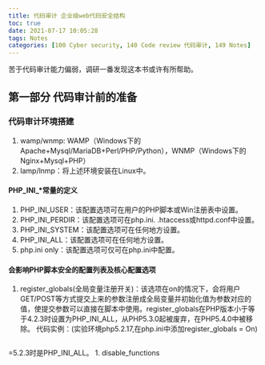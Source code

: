 ```yaml
---
title: 代码审计 企业级web代码安全结构
toc: true
date: 2021-07-17 10:05:28
tags: Notes
categories: [100 Cyber security, 140 Code review 代码审计, 149 Notes]
---
```


苦于代码审计能力偏弱，调研一番发现这本书或许有所帮助。

## 第一部分 代码审计前的准备

### 代码审计环境搭建
1. wamp/wnmp: WAMP（Windows下的Apache+Mysql/MariaDB+Perl/PHP/Python），WNMP（Windows下的Nginx+Mysql+PHP）
1. lamp/lnmp：将上述环境安装在Linux中。

#### PHP_INI_*常量的定义
1. PHP_INI_USER：该配置选项可在用户的PHP脚本或Win注册表中设置。
1. PHP_INI_PERDIR：该配置选项可在php.ini. .htaccess或httpd.conf中设置。
1. PHP_INI_SYSTEM：该配置选项可在任何地方设置。
1. PHP_INI_ALL：该配置选项可在任何地方设置。
1. php.ini only：该配置选项可仅可在php.ini中配置。

#### 会影响PHP脚本安全的配置列表及核心配置选项
1. register_globals(全局变量注册开关)：该选项在on的情况下，会将用户GET/POST等方式提交上来的参数注册成全局变量并初始化值为参数对应的值，使提交参数可以直接在脚本中使用。register_globals在PHP版本小于等于4.2.3时设置为PHP_INI_ALL，从PHP5.3.0起被废弃，在PHP5.4.0中被移除。
    代码实例：(实验环境php5.2.17,在php.ini中添加register_globals = On)
    ```
<?php
if($user=='admin'){
  echo 'true';
}
    ```
1. allow_url_ianclude(是否允许包含远程文件)：在该配置为on的情况下，可以直接包含远程文件，当存在include($var)且$var可控的情况下，可以直接控制$var变量来执行PHP代码。allow_url_ianclude在PHP5.2.0后默认设置为off，配置范围为PHP_INI_ALL。与之类似的配置有allow_url_fopen，配置是否允许打开远程文件，但安全隐患没有前者大。
    代码实例：
    ```
<?php
include $_GET['a'];
    ```
1. magic_quotes_gpc（魔术引号自动过滤）：该参数在不存在编码或其他特殊绕过的情况下，可以使很多漏洞无法利用。当该参数被开启时（选项设置为on），会自动在GET、POST、COOKIE变量中的单引号（‘）、双引号（“）、反斜杠（\）及空字符（NULL）的前面加上反斜杠（\），但在PHP5中magic_quotes_gps并不会过滤$_SERVER变量，导致很多类似client-ip、referer一类的漏洞能够利用。PHP5.3之后不推荐使用该参数，PHP5.4之后被取消。在PHP版本小于4.2.3时，配置范围是PHP_INI_ALL;在PHP版本大于4.2.3时，是PHP_INI_PERDIR。
    代码实例：(测试?a=1')
    ```
<?php
echo $_GET['a'];
    ```
1. magic_quotes_runtime(魔术引号自动过滤)：过滤方式同样为加反斜杠，但和magic_quotes_gpc的处理对象不一样。magic_quotes_runtime只对从数据库或文件中获取的数据进行过滤，magic_quotes_runtime在PHP5.4之后被取消，配置范围是PHP_INI_ALL。但该参数仅对部分函数有作用，某些情况下可以被绕过。
    代码实例：
    ```
#1.txt
1'2"3\4

<?php
ini_set("magic_quotes_runtime","1");
echo file_get_contents("1.txt");
    ```
1. magic_quotes_sybase(魔术引号自动过滤)：用于自动过滤特殊字符，当设置为on时，会覆盖magic_quotes_gpc=on的配置（使gpc=on失效）。与gpc的共同点是处理对象一致（GET、POST、Cookie)，但该参数仅转义空字符以及把单引号变成双引号，使用率比gpc低。配置范围为PHP_INI_ALL，在PHP5.4.0中移除。（代码实例与gpc相同）
1. safe_mode（安全模式）：是PHP内嵌的一种安全机制，配置范围为PHP_INI_SYSTEM，PHP5.4之后被取消（取消原因是，PHP开发者认为在PHP语言机制上试图解决安全问题是一件不合适的事情，虽然safe_mode在一定程度上对共享主机有效，但同时也带来了不少误报，与其在PHP上解决权限安全问题，不如使用linux默认的权限限制机制或其它层级的解决办法）。该参数效果为，所有文件操作函数都会受到限制，非文件所有者不能对该文件进行操作（如include()），如果有一些脚本文件放在非Web服务启动用户所有的目录下，需要利用include等函数进行加载，可以使用safe_mode_include_dir来配置可包含的路径。此外，通过函数popen()、system()以及exec()等函数执行命令或程序会提示错误，如果需要使用外部脚本，可以集中存放，然后用safe_node_exec_dir来指向存放目录。
    代码实例：
    ```
# echo `whoami`; 执行命令失败的回显提示
Warning: shell_exec() [function, shell_exec]: Cannot execute using backquotes in Safe Mode ...
    ```
1. open_basedir（PHP可访问目录）：用于限制PHP只能访问哪些目录，通常只需要设置Web文件目录即可，如果需要加载外部脚本，也需要把所在路径加入该指令中，多个目录以分号分割。需要注意，指定限制实际上是前缀而不是目录名，如配置open_basedir=/www/a，那么/www/a和/www/ab都可以访问，所以为了避免该现象发生，需要用斜线结束路径名，如/www/a/。当参数激活，执行脚本访问其它文件时都需要验证文件路径，所以会影响执行效率。该指令配置范围在PHP<5.2.3时是PHP_INI_SYSTEM，在PHP>=5.2.3时是PHP_INI_ALL。
1. disable_functions
